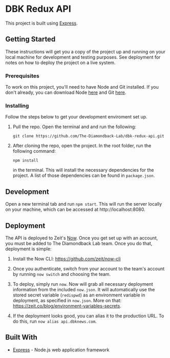 # DBK Redux API

This project is built using [Express](https://expressjs.com/).

## Getting Started

These instructions will get you a copy of the project up and running on your local machine for development and testing purposes. See deployment for notes on how to deploy the project on a live system.

### Prerequisites

To work on this project, you'll need to have Node and Git installed. If you don't already, you can download Node [here](https://nodejs.org/en/download/) and Git [here](https://git-scm.com/downloads).

### Installing

Follow the steps below to get your development enviroment set up.

1.  Pull the repo. Open the terminal and and run the following:

    ```
    git clone https://github.com/The-Diamondback-Lab/dbk-redux-api.git
    ```

2.  After cloning the repo, open the project. In the root folder, run the following command:

    ```
    npm install
    ```

    in the terminal. This will install the necessary dependencies for the project. A list of those dependencies can be found in `package.json`.

## Development

Open a new terminal tab and run `npm start`. This will run the server locally on your machine, which can be accessed at http://localhost:8080.

## Deployment

The API is deployed to Zeit's [Now](https://zeit.co/now). Once you get set up with an account, you must be added to The Diamondback Lab team. Once you do that, deployment is simple:

1. Install the Now CLI: https://github.com/zeit/now-cli

2. Once you authenticate, switch from your account to the team's account by running `now switch` and choosing the team.

3. To deploy, simply run `now`. Now will grab all necessary deployment information from the included `now.json`. It will automatically use the stored secret variable (`redispwd`) as an environment variable in deployment, as specified in `now.json`. More on that: https://zeit.co/blog/environment-variables-secrets.

4. If the deployment looks good, you can alias it to the production URL. To do this, run `now alias api.dbknews.com`. 

## Built With

- [Express](https://expressjs.com/) - Node.js web application framework